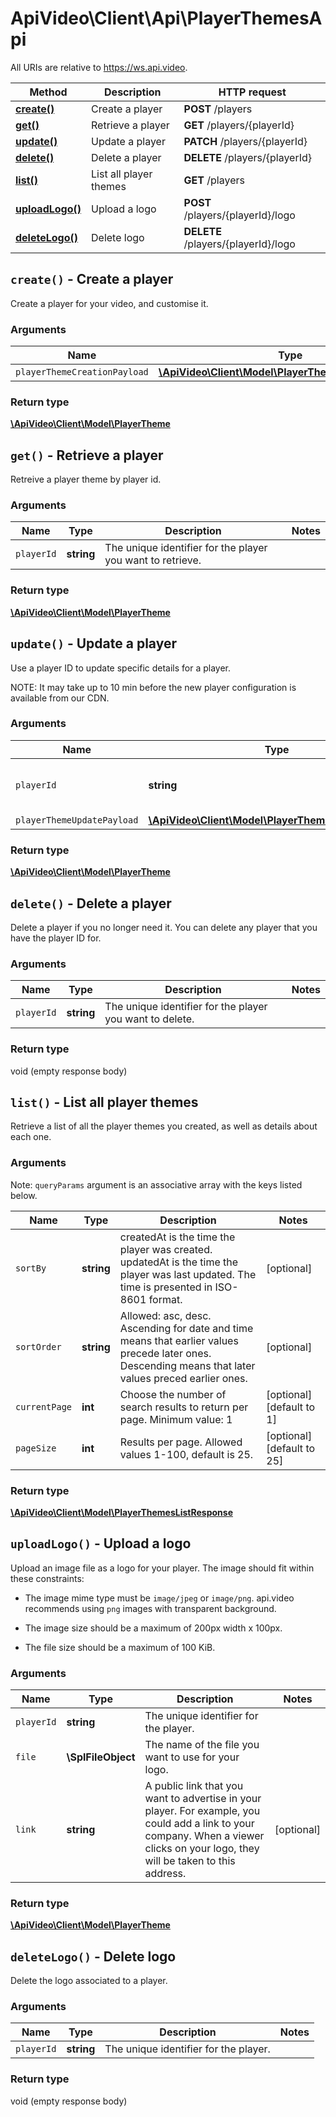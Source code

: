 # ApiVideo\Client\Api\PlayerThemesApi

All URIs are relative to https://ws.api.video.

Method | Description | HTTP request
------------- | ------------- | -------------
[**create()**](PlayerThemesApi.md#create) | Create a player | **POST** /players
[**get()**](PlayerThemesApi.md#get) | Retrieve a player | **GET** /players/{playerId}
[**update()**](PlayerThemesApi.md#update) | Update a player | **PATCH** /players/{playerId}
[**delete()**](PlayerThemesApi.md#delete) | Delete a player | **DELETE** /players/{playerId}
[**list()**](PlayerThemesApi.md#list) | List all player themes | **GET** /players
[**uploadLogo()**](PlayerThemesApi.md#uploadLogo) | Upload a logo | **POST** /players/{playerId}/logo
[**deleteLogo()**](PlayerThemesApi.md#deleteLogo) | Delete logo | **DELETE** /players/{playerId}/logo


## **`create()` - Create a player**



Create a player for your video, and customise it.

### Arguments



Name | Type | Description | Notes
------------- | ------------- | ------------- | -------------
 `playerThemeCreationPayload` | [**\ApiVideo\Client\Model\PlayerThemeCreationPayload**](../Model/PlayerThemeCreationPayload.md)|  |




### Return type

[**\ApiVideo\Client\Model\PlayerTheme**](../Model/PlayerTheme.md)





## **`get()` - Retrieve a player**



Retreive a player theme by player id.

### Arguments



Name | Type | Description | Notes
------------- | ------------- | ------------- | -------------
 `playerId` | **string**| The unique identifier for the player you want to retrieve. |




### Return type

[**\ApiVideo\Client\Model\PlayerTheme**](../Model/PlayerTheme.md)





## **`update()` - Update a player**



Use a player ID to update specific details for a player. 

NOTE: It may take up to 10 min before the new player configuration is available from our CDN.

### Arguments



Name | Type | Description | Notes
------------- | ------------- | ------------- | -------------
 `playerId` | **string**| The unique identifier for the player. |
 `playerThemeUpdatePayload` | [**\ApiVideo\Client\Model\PlayerThemeUpdatePayload**](../Model/PlayerThemeUpdatePayload.md)|  |




### Return type

[**\ApiVideo\Client\Model\PlayerTheme**](../Model/PlayerTheme.md)





## **`delete()` - Delete a player**



Delete a player if you no longer need it. You can delete any player that you have the player ID for.

### Arguments



Name | Type | Description | Notes
------------- | ------------- | ------------- | -------------
 `playerId` | **string**| The unique identifier for the player you want to delete. |




### Return type

void (empty response body)





## **`list()` - List all player themes**



Retrieve a list of all the player themes you created, as well as details about each one.

### Arguments





Note: `queryParams` argument is an associative array with the keys listed below.

Name | Type | Description | Notes
------------- | ------------- | ------------- | ------------- 
 `sortBy` | **string**| createdAt is the time the player was created. updatedAt is the time the player was last updated. The time is presented in ISO-8601 format. | [optional]
 `sortOrder` | **string**| Allowed: asc, desc. Ascending for date and time means that earlier values precede later ones. Descending means that later values preced earlier ones. | [optional]
 `currentPage` | **int**| Choose the number of search results to return per page. Minimum value: 1 | [optional] [default to 1]
 `pageSize` | **int**| Results per page. Allowed values 1-100, default is 25. | [optional] [default to 25]






### Return type

[**\ApiVideo\Client\Model\PlayerThemesListResponse**](../Model/PlayerThemesListResponse.md)





## **`uploadLogo()` - Upload a logo**



Upload an image file as a logo for your player. The image should fit within these constraints:

- The image mime type must be `image/jpeg` or `image/png`. api.video recommends using `png` images with transparent background.

- The image size should be a maximum of 200px width x 100px.

- The file size should be a maximum of 100 KiB.



### Arguments



Name | Type | Description | Notes
------------- | ------------- | ------------- | -------------
 `playerId` | **string**| The unique identifier for the player. |
 `file` | **\SplFileObject**| The name of the file you want to use for your logo. |
 `link` | **string**| A public link that you want to advertise in your player. For example, you could add a link to your company. When a viewer clicks on your logo, they will be taken to this address. | [optional]




### Return type

[**\ApiVideo\Client\Model\PlayerTheme**](../Model/PlayerTheme.md)





## **`deleteLogo()` - Delete logo**



Delete the logo associated to a player.

### Arguments



Name | Type | Description | Notes
------------- | ------------- | ------------- | -------------
 `playerId` | **string**| The unique identifier for the player. |




### Return type

void (empty response body)




